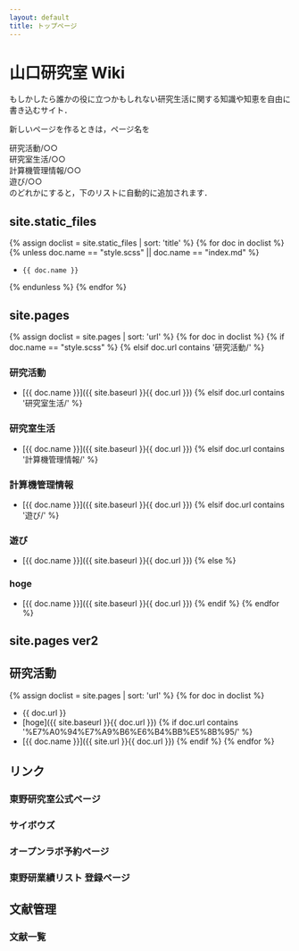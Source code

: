 ```yaml
---
layout: default
title: トップページ
---
```


# 山口研究室 Wiki 
もしかしたら誰かの役に立つかもしれない研究生活に関する知識や知恵を自由に書き込むサイト．

新しいページを作るときは，ページ名を

研究活動/○○  
研究室生活/○○  
計算機管理情報/○○  
遊び/○○  
のどれかにすると，下のリストに自動的に追加されます．

## site.static_files
{% assign doclist = site.static_files | sort: 'title'  %}
  {% for doc in doclist %}
  {% unless doc.name == "style.scss" || doc.name == "index.md" %} 
  -     {{ doc.name }}
  {% endunless %}
{% endfor %}

## site.pages
{% assign doclist = site.pages | sort: 'url'  %}
  {% for doc in doclist %}
    {% if doc.name == "style.scss" %}
    {% elsif doc.url contains '研究活動/' %}
### 研究活動
- [{{ doc.name }}]({{ site.baseurl }}{{ doc.url }})
    {% elsif doc.url contains '研究室生活/' %}
### 研究室生活
- [{{ doc.name }}]({{ site.baseurl }}{{ doc.url }})
    {% elsif doc.url contains '計算機管理情報/' %}
### 計算機管理情報
- [{{ doc.name }}]({{ site.baseurl }}{{ doc.url }})
    {% elsif doc.url contains '遊び/' %}
### 遊び
- [{{ doc.name }}]({{ site.baseurl }}{{ doc.url }})
    {% else %}
### hoge
- [{{ doc.name }}]({{ site.baseurl }}{{ doc.url }})
    {% endif %}
{% endfor %}

## site.pages ver2
## 研究活動
{% assign doclist = site.pages | sort: 'url'  %}
  {% for doc in doclist %}
- {{ doc.url }}
- [hoge]({{ site.baseurl }}{{ doc.url }})
    {% if doc.url contains '%E7%A0%94%E7%A9%B6%E6%B4%BB%E5%8B%95/' %}
- [{{ doc.name }}]({{ site.url }}{{ doc.url }})
    {% endif %}
{% endfor %}

## リンク
### 東野研究室公式ページ
### サイボウズ
### オープンラボ予約ページ
### 東野研業績リスト 登録ページ
## 文献管理
### 文献一覧
